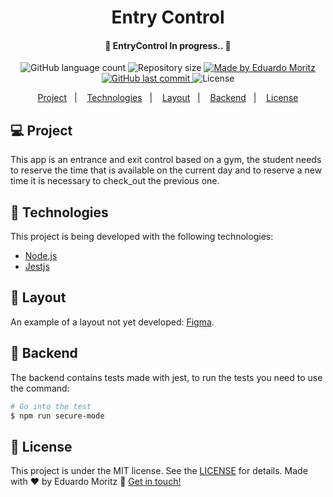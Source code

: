 <h1 align="center"> Entry Control </h1>
<h4 align="center"> 
	🚧 EntryControl In progress.. 🚧
</h4>
<p align="center">
  <img alt="GitHub language count" src="https://img.shields.io/github/languages/count/edumoritz/entry-control?color=orange">

  <img alt="Repository size" src="https://img.shields.io/github/repo-size/edumoritz/entry-control">
	
  <a href="https://www.linkedin.com/in/eduardo-moritz-5298a0118/">
    <img alt="Made by Eduardo Moritz" src="https://img.shields.io/badge/made%20by-edumoritz-orange">
  </a>

  <a href="https://github.com/edumoritz/entry-control/commits/master">
    <img alt="GitHub last commit" src="https://img.shields.io/github/last-commit/edumoritz/entry-control">
  </a>

  <img alt="License" src="https://img.shields.io/badge/license-MIT-brightgreen">
</p>

<p align="center">
  <a href="#-project">Project</a>&nbsp;&nbsp;&nbsp;|&nbsp;&nbsp;&nbsp;
  <a href="#-technologies">Technologies</a>&nbsp;&nbsp;&nbsp;|&nbsp;&nbsp;&nbsp;
  <a href="#-layout">Layout</a>&nbsp;&nbsp;&nbsp;|&nbsp;&nbsp;&nbsp;
  <a href="#-backend">Backend</a>&nbsp;&nbsp;&nbsp;|&nbsp;&nbsp;&nbsp;
  <a href="#-license">License</a>
</p>

## 💻 Project

This app is an entrance and exit control based on a gym, the student needs to reserve the time that is available on the current day and to reserve a new time it is necessary to check_out the previous one.

## 👾 Technologies

This project is being developed with the following technologies:

- [Node.js][nodejs]
- [Jestjs][Jestjs]

## 🔖 Layout

An example of a layout not yet developed: [Figma](https://www.figma.com/file/N8uaLACYhQMEqlHVYGg6Eq/EntryControl?node-id=0%3A1).

## 🌚 Backend

The backend contains tests made with jest, to run the tests you need to use the command:
```bash
# Go into the test 
$ npm run secure-mode
```

## 📝 License

This project is under the MIT license. See the [LICENSE](LICENSE.md) for details.
Made with ♥ by Eduardo Moritz :wave: [Get in touch!](https://www.linkedin.com/in/eduardo-moritz-5298a0118/)

[nodejs]: https://nodejs.org/
[jestjs]: https://jestjs.io/